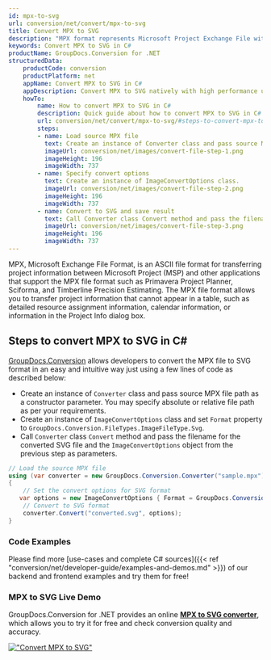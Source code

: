 ```yaml
---
id: mpx-to-svg
url: conversion/net/convert/mpx-to-svg
title: Convert MPX to SVG
description: "MPX format represents Microsoft Project Exchange File with .mpx extension. Learn how to convert MPX to SVG file programmatically in C# language using GroupDocs.Conversion for .NET library."
keywords: Convert MPX to SVG in C#
productName: GroupDocs.Conversion for .NET
structuredData:
    productCode: conversion
    productPlatform: net
    appName: Convert MPX to SVG in C#
    appDescription: Convert MPX to SVG natively with high performance using C# language and server side GroupDocs.Conversion for .NET APIs, without the use of any software like Microsoft or Open Office.
    howTo:
        name: How to convert MPX to SVG in C# 
        description: Quick guide about how to convert MPX to SVG in C# with high performance and accuracy.
        url: conversion/net/convert/mpx-to-svg/#steps-to-convert-mpx-to-svg-in-c
        steps:
        - name: Load source MPX file 
          text: Create an instance of Converter class and pass source MPX file path as a constructor parameter. You may specify absolute or relative file path as per your requirements. 
          imageUrl: conversion/net/images/convert-file-step-1.png
          imageHeight: 196
          imageWidth: 737
        - name: Specify convert options 
          text: Create an instance of ImageConvertOptions class.
          imageUrl: conversion/net/images/convert-file-step-2.png
          imageHeight: 196
          imageWidth: 737
        - name: Convert to SVG and save result 
          text: Call Converter class Convert method and pass the filename for the converted HTML file and the ImageConvertOptions object from the previous step as parameters.
          imageUrl: conversion/net/images/convert-file-step-3.png
          imageHeight: 196
          imageWidth: 737
---
```


MPX, Microsoft Exchange File Format, is an ASCII file format for transferring project information between Microsoft Project (MSP) and other applications that support the MPX file format such as Primavera Project Planner, Sciforma, and Timberline Precision Estimating. The MPX file format allows you to transfer project information that cannot appear in a table, such as detailed resource assignment information, calendar information, or information in the Project Info dialog box.

## Steps to convert MPX to SVG in C#

[GroupDocs.Conversion](https://products.groupdocs.com/conversion/net) allows developers to convert the MPX file to SVG format in an easy and intuitive way just using a few lines of code as described below:

* Create an instance of `Converter` class and pass source MPX file path as a constructor parameter. You may specify absolute or relative file path as per your requirements. 
* Create an instance of `ImageConvertOptions` class and set `Format` property to `GroupDocs.Conversion.FileTypes.ImageFileType.Svg`.
* Call `Converter` class `Convert` method and pass the filename for the converted SVG file and the `ImageConvertOptions` object from the previous step as parameters.

```csharp
// Load the source MPX file
using (var converter = new GroupDocs.Conversion.Converter("sample.mpx"))
{
    // Set the convert options for SVG format
   var options = new ImageConvertOptions { Format = GroupDocs.Conversion.FileTypes.ImageFileType.Svg };
    // Convert to SVG format
    converter.Convert("converted.svg", options);
}
```

### Code Examples

Please find more [use-cases and complete C# sources]({{< ref "conversion/net/developer-guide/examples-and-demos.md" >}}) of our backend and frontend examples and try them for free!

### MPX to SVG Live Demo

GroupDocs.Conversion for .NET provides an online [**MPX to SVG converter**](https://products.groupdocs.app/conversion/mpx-to-svg), which allows you to try it for free and check conversion quality and accuracy.

[!["Convert MPX to SVG"](conversion/net/images/convert-to-svg/convert-mpx-to-svg.png)](https://products.groupdocs.app/conversion/mpx-to-svg)